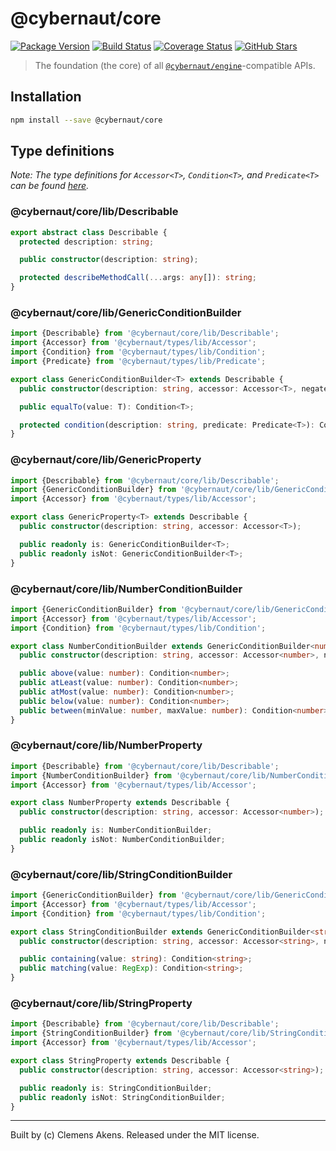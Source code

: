 # @cybernaut/core

[![Package Version][badge-npm-image]][badge-npm-link]
[![Build Status][badge-travis-image]][badge-travis-link]
[![Coverage Status][badge-coveralls-image]][badge-coveralls-link]
[![GitHub Stars][badge-github-image]][badge-github-link]

> The foundation (the core) of all [`@cybernaut/engine`][package-engine]-compatible APIs.

## Installation

```sh
npm install --save @cybernaut/core
```

## Type definitions

*Note: The type definitions for `Accessor<T>`, `Condition<T>`, and `Predicate<T>` can be found [here][type-definitions-cybernaut-types].*

### @cybernaut/core/lib/Describable

```ts
export abstract class Describable {
  protected description: string;

  public constructor(description: string);

  protected describeMethodCall(...args: any[]): string;
}
```

### @cybernaut/core/lib/GenericConditionBuilder

```ts
import {Describable} from '@cybernaut/core/lib/Describable';
import {Accessor} from '@cybernaut/types/lib/Accessor';
import {Condition} from '@cybernaut/types/lib/Condition';
import {Predicate} from '@cybernaut/types/lib/Predicate';

export class GenericConditionBuilder<T> extends Describable {
  public constructor(description: string, accessor: Accessor<T>, negated: boolean);

  public equalTo(value: T): Condition<T>;

  protected condition(description: string, predicate: Predicate<T>): Condition<T>;
}
```

### @cybernaut/core/lib/GenericProperty

```ts
import {Describable} from '@cybernaut/core/lib/Describable';
import {GenericConditionBuilder} from '@cybernaut/core/lib/GenericConditionBuilder';
import {Accessor} from '@cybernaut/types/lib/Accessor';

export class GenericProperty<T> extends Describable {
  public constructor(description: string, accessor: Accessor<T>);

  public readonly is: GenericConditionBuilder<T>;
  public readonly isNot: GenericConditionBuilder<T>;
}
```

### @cybernaut/core/lib/NumberConditionBuilder

```ts
import {GenericConditionBuilder} from '@cybernaut/core/lib/GenericConditionBuilder';
import {Accessor} from '@cybernaut/types/lib/Accessor';
import {Condition} from '@cybernaut/types/lib/Condition';

export class NumberConditionBuilder extends GenericConditionBuilder<number> {
  public constructor(description: string, accessor: Accessor<number>, negated: boolean);

  public above(value: number): Condition<number>;
  public atLeast(value: number): Condition<number>;
  public atMost(value: number): Condition<number>;
  public below(value: number): Condition<number>;
  public between(minValue: number, maxValue: number): Condition<number>;
}
```

### @cybernaut/core/lib/NumberProperty

```ts
import {Describable} from '@cybernaut/core/lib/Describable';
import {NumberConditionBuilder} from '@cybernaut/core/lib/NumberConditionBuilder';
import {Accessor} from '@cybernaut/types/lib/Accessor';

export class NumberProperty extends Describable {
  public constructor(description: string, accessor: Accessor<number>);

  public readonly is: NumberConditionBuilder;
  public readonly isNot: NumberConditionBuilder;
}
```

### @cybernaut/core/lib/StringConditionBuilder

```ts
import {GenericConditionBuilder} from '@cybernaut/core/lib/GenericConditionBuilder';
import {Accessor} from '@cybernaut/types/lib/Accessor';
import {Condition} from '@cybernaut/types/lib/Condition';

export class StringConditionBuilder extends GenericConditionBuilder<string> {
  public constructor(description: string, accessor: Accessor<string>, negated: boolean);

  public containing(value: string): Condition<string>;
  public matching(value: RegExp): Condition<string>;
}
```

### @cybernaut/core/lib/StringProperty

```ts
import {Describable} from '@cybernaut/core/lib/Describable';
import {StringConditionBuilder} from '@cybernaut/core/lib/StringConditionBuilder';
import {Accessor} from '@cybernaut/types/lib/Accessor';

export class StringProperty extends Describable {
  public constructor(description: string, accessor: Accessor<string>);

  public readonly is: StringConditionBuilder;
  public readonly isNot: StringConditionBuilder;
}
```

---
Built by (c) Clemens Akens. Released under the MIT license.

[badge-npm-image]: https://img.shields.io/npm/v/@cybernaut/core.svg
[badge-npm-link]: https://www.npmjs.com/package/@cybernaut/core
[badge-travis-image]: https://travis-ci.org/clebert/cybernaut.svg?branch=master
[badge-travis-link]: https://travis-ci.org/clebert/cybernaut
[badge-coveralls-image]: https://coveralls.io/repos/github/clebert/cybernaut/badge.svg?branch=master
[badge-coveralls-link]: https://coveralls.io/github/clebert/cybernaut?branch=master
[badge-github-image]: https://img.shields.io/github/stars/clebert/cybernaut.svg?style=social&label=GitHub&style=plastic
[badge-github-link]: https://github.com/clebert/cybernaut

[package-engine]: https://github.com/clebert/cybernaut/tree/master/@cybernaut/engine

[type-definitions-cybernaut-types]: https://github.com/clebert/cybernaut/tree/master/@cybernaut/types#type-definitions
